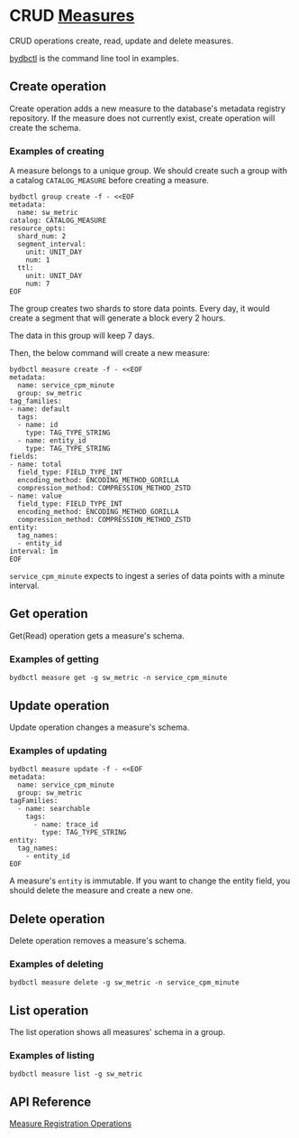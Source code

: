 # CRUD [Measures](../../../concept/data-model.md#measures)

CRUD operations create, read, update and delete measures.

[bydbctl](../bydbctl.md) is the command line tool in examples.

## Create operation

Create operation adds a new measure to the database's metadata registry repository. If the measure does not currently exist, create operation will create the schema.

### Examples of creating

A measure belongs to a unique group. We should create such a group with a catalog `CATALOG_MEASURE`
before creating a measure.

```shell
bydbctl group create -f - <<EOF
metadata:
  name: sw_metric
catalog: CATALOG_MEASURE
resource_opts:
  shard_num: 2
  segment_interval:
    unit: UNIT_DAY
    num: 1
  ttl:
    unit: UNIT_DAY
    num: 7
EOF
```

The group creates two shards to store data points. Every day, it would create a
segment that will generate a block every 2 hours.

The data in this group will keep 7 days.

Then, the below command will create a new measure:

```shell
bydbctl measure create -f - <<EOF
metadata:
  name: service_cpm_minute
  group: sw_metric
tag_families:
- name: default
  tags:
  - name: id
    type: TAG_TYPE_STRING
  - name: entity_id
    type: TAG_TYPE_STRING
fields:
- name: total
  field_type: FIELD_TYPE_INT
  encoding_method: ENCODING_METHOD_GORILLA
  compression_method: COMPRESSION_METHOD_ZSTD
- name: value
  field_type: FIELD_TYPE_INT
  encoding_method: ENCODING_METHOD_GORILLA
  compression_method: COMPRESSION_METHOD_ZSTD
entity:
  tag_names:
  - entity_id
interval: 1m
EOF
```

`service_cpm_minute` expects to ingest a series of data points with a minute interval.

## Get operation

Get(Read) operation gets a measure's schema.

### Examples of getting

```shell
bydbctl measure get -g sw_metric -n service_cpm_minute
```

## Update operation

Update operation changes a measure's schema.

### Examples of updating

```shell
bydbctl measure update -f - <<EOF
metadata:
  name: service_cpm_minute
  group: sw_metric
tagFamilies:
  - name: searchable
    tags: 
      - name: trace_id
        type: TAG_TYPE_STRING
entity:
  tag_names:
    - entity_id
EOF
```

A measure's `entity` is immutable. If you want to change the entity field, you should delete the measure and create a new one.

## Delete operation

Delete operation removes a measure's schema.

### Examples of deleting

```shell
bydbctl measure delete -g sw_metric -n service_cpm_minute
```

## List operation

The list operation shows all measures' schema in a group.

### Examples of listing

```shell
bydbctl measure list -g sw_metric
```

## API Reference

[Measure Registration Operations](../../../api-reference.md#measureregistryservice)
